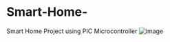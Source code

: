 # Smart-Home-
Smart Home Project using PIC Microcontroller
![image](https://github.com/HamadaMohamed1/Smart-Home-/assets/124931950/774a9152-78d5-452e-bdbf-91b2bd1ab54c)

